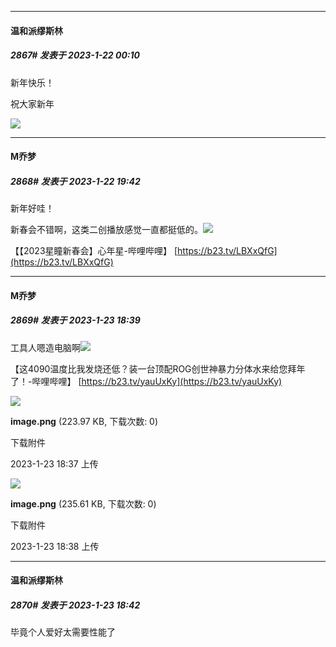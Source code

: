 

*****

####  温和派缪斯林  
##### 2867#       发表于 2023-1-22 00:10

新年快乐！

祝大家新年

<img src="https://pic6.58cdn.com.cn/nowater/webim/big/n_v229b75759f00f43a3896d2ea8f08c54ce.jpg" referrerpolicy="no-referrer">



*****

####  M乔梦  
##### 2868#       发表于 2023-1-22 19:42

新年好哇！

新春会不错啊，这类二创播放感觉一直都挺低的。<img src="https://static.saraba1st.com/image/smiley/face2017/118.png" referrerpolicy="no-referrer">

【【2023星瞳新春会】心年星-哔哩哔哩】 [https://b23.tv/LBXxQfG](https://b23.tv/LBXxQfG)



*****

####  M乔梦  
##### 2869#       发表于 2023-1-23 18:39

工具人嗯造电脑啊<img src="https://static.saraba1st.com/image/smiley/face2017/112.png" referrerpolicy="no-referrer">

【这4090温度比我发烧还低？装一台顶配ROG创世神暴力分体水来给您拜年了！-哔哩哔哩】 [https://b23.tv/yauUxKy](https://b23.tv/yauUxKy)

<img src="https://img.saraba1st.com/forum/202301/23/183742q5g9tt1gjf93b84t.png" referrerpolicy="no-referrer">

<strong>image.png</strong> (223.97 KB, 下载次数: 0)

下载附件

2023-1-23 18:37 上传

<img src="https://img.saraba1st.com/forum/202301/23/183815xt3eg3mgx0gwz22i.png" referrerpolicy="no-referrer">

<strong>image.png</strong> (235.61 KB, 下载次数: 0)

下载附件

2023-1-23 18:38 上传



*****

####  温和派缪斯林  
##### 2870#       发表于 2023-1-23 18:42

毕竟个人爱好太需要性能了

